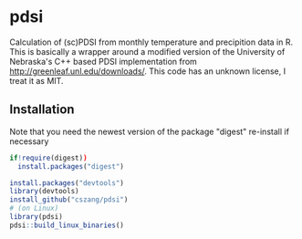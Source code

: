# pdsi

Calculation of (sc)PDSI from monthly temperature and precipition data in R. This is basically a wrapper around a modified version of the University of Nebraska's C++ based PDSI implementation from http://greenleaf.unl.edu/downloads/. This code has an unknown license, I treat it as MIT.

## Installation

Note that you need the newest version of the package "digest"
re-install if necessary
```R
if!require(digest))
  install.packages("digest")
```

``` R
install.packages("devtools")
library(devtools)
install_github("cszang/pdsi")
# (on Linux)
library(pdsi)
pdsi::build_linux_binaries()
```
